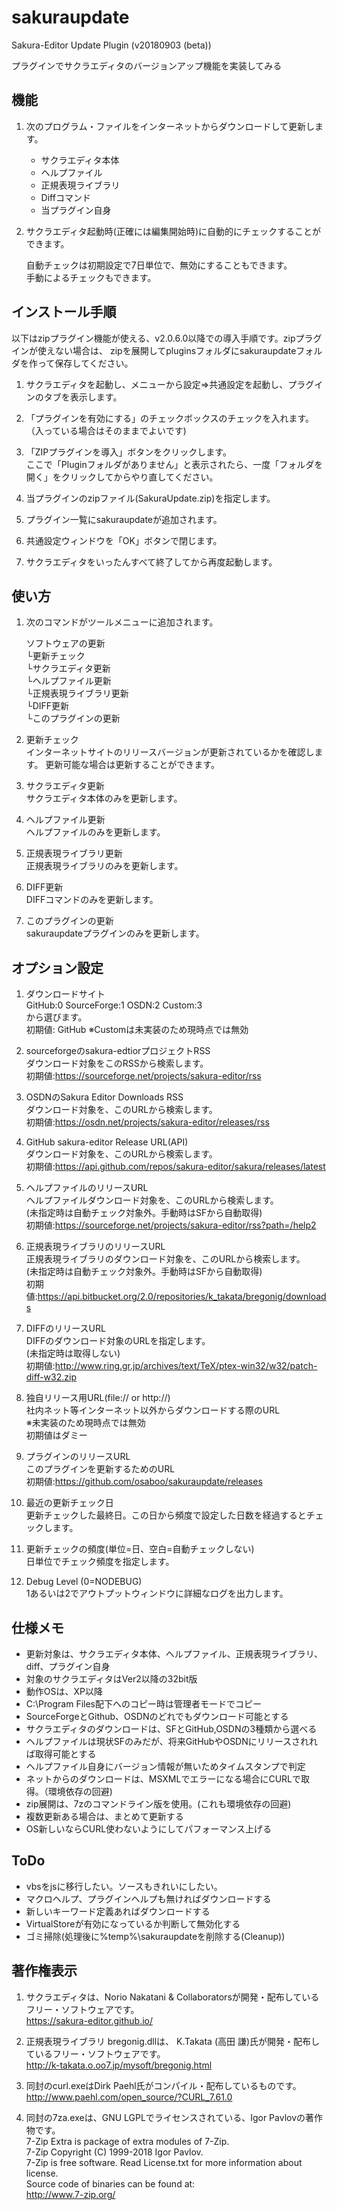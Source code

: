 # sakuraupdate
Sakura-Editor Update Plugin (v20180903 (beta))

プラグインでサクラエディタのバージョンアップ機能を実装してみる

## 機能

1. 次のプログラム・ファイルをインターネットからダウンロードして更新します。

	* サクラエディタ本体
	* ヘルプファイル
	* 正規表現ライブラリ
	* Diffコマンド
	* 当プラグイン自身

2. サクラエディタ起動時(正確には編集開始時)に自動的にチェックすることができます。

	自動チェックは初期設定で7日単位で、無効にすることもできます。  
	手動によるチェックもできます。

## インストール手順

以下はzipプラグイン機能が使える、v2.0.6.0以降での導入手順です。zipプラグインが使えない場合は、
zipを展開してpluginsフォルダにsakuraupdateフォルダを作って保存してください。

1. サクラエディタを起動し、メニューから設定⇒共通設定を起動し、プラグインのタブを表示します。

2. 「プラグインを有効にする」のチェックボックスのチェックを入れます。  
	（入っている場合はそのままでよいです)  

3. 「ZIPプラグインを導入」ボタンをクリックします。  
	ここで「Pluginフォルダがありません」と表示されたら、一度「フォルダを開く」をクリックしてからやり直してください。

4. 当プラグインのzipファイル(SakuraUpdate.zip)を指定します。


5. プラグイン一覧にsakuraupdateが追加されます。


6. 共通設定ウィンドウを「OK」ボタンで閉じます。


7. サクラエディタをいったんすべて終了してから再度起動します。


## 使い方

1. 次のコマンドがツールメニューに追加されます。

	ソフトウェアの更新  
	 └更新チェック  
	 └サクラエディタ更新  
	 └ヘルプファイル更新  
	 └正規表現ライブラリ更新  
	 └DIFF更新  
	 └このプラグインの更新  

2. 更新チェック  
	インターネットサイトのリリースバージョンが更新されているかを確認します。
	更新可能な場合は更新することができます。

3. サクラエディタ更新  
	サクラエディタ本体のみを更新します。

4. ヘルプファイル更新  
	ヘルプファイルのみを更新します。

5. 正規表現ライブラリ更新  
	正規表現ライブラリのみを更新します。

6. DIFF更新  
	DIFFコマンドのみを更新します。

7. このプラグインの更新  
	sakuraupdateプラグインのみを更新します。

## オプション設定

1. ダウンロードサイト  
	GitHub:0 SourceForge:1 OSDN:2 Custom:3  
	から選びます。  
	初期値: GitHub
	※Customは未実装のため現時点では無効

2. sourceforgeのsakura-edtiorプロジェクトRSS  
	ダウンロード対象をこのRSSから検索します。  
	初期値:https://sourceforge.net/projects/sakura-editor/rss

3. OSDNのSakura Editor Downloads RSS  
	ダウンロード対象を、このURLから検索します。  
	初期値:https://osdn.net/projects/sakura-editor/releases/rss

4. GitHub sakura-editor Release URL(API)  
	ダウンロード対象を、このURLから検索します。  
	初期値:https://api.github.com/repos/sakura-editor/sakura/releases/latest

5. ヘルプファイルのリリースURL  
	ヘルプファイルダウンロード対象を、このURLから検索します。  
	(未指定時は自動チェック対象外。手動時はSFから自動取得)  
	初期値:https://sourceforge.net/projects/sakura-editor/rss?path=/help2

6. 正規表現ライブラリのリリースURL  
	正規表現ライブラリのダウンロード対象を、このURLから検索します。  
	(未指定時は自動チェック対象外。手動時はSFから自動取得)  
	初期値:https://api.bitbucket.org/2.0/repositories/k_takata/bregonig/downloads

7. DIFFのリリースURL  
	DIFFのダウンロード対象のURLを指定します。  
	(未指定時は取得しない)  
	初期値:http://www.ring.gr.jp/archives/text/TeX/ptex-win32/w32/patch-diff-w32.zip

8. 独自リリース用URL(file:// or http://)  
	社内ネット等インターネット以外からダウンロードする際のURL  
	※未実装のため現時点では無効  
	初期値はダミー

9. プラグインのリリースURL  
	このプラグインを更新するためのURL  
	初期値:https://github.com/osaboo/sakuraupdate/releases

10. 最近の更新チェック日  
	更新チェックした最終日。この日から頻度で設定した日数を経過するとチェックします。

11. 更新チェックの頻度(単位=日、空白=自動チェックしない)  
	日単位でチェック頻度を指定します。

12. Debug Level (0=NODEBUG)  
	1あるいは2でアウトプットウィンドウに詳細なログを出力します。

## 仕様メモ

* 更新対象は、サクラエディタ本体、ヘルプファイル、正規表現ライブラリ、diff、プラグイン自身
* 対象のサクラエディタはVer2以降の32bit版
* 動作OSは、XP以降
* C:\Program Files配下へのコピー時は管理者モードでコピー
* SourceForgeとGithub、OSDNのどれでもダウンロード可能とする
* サクラエディタのダウンロードは、SFとGitHub,OSDNの3種類から選べる
* ヘルプファイルは現状SFのみだが、将来GitHubやOSDNにリリースされれば取得可能とする
* ヘルプファイル自身にバージョン情報が無いためタイムスタンプで判定
* ネットからのダウンロードは、MSXMLでエラーになる場合にCURLで取得。（環境依存の回避)
* zip展開は、7zのコマンドライン版を使用。(これも環境依存の回避)
* 複数更新ある場合は、まとめて更新する
* OS新しいならCURL使わないようにしてパフォーマンス上げる

## ToDo

* vbsをjsに移行したい。ソースもきれいにしたい。
* マクロヘルプ、プラグインヘルプも無ければダウンロードする
* 新しいキーワード定義あればダウンロードする
* VirtualStoreが有効になっているか判断して無効化する
* ゴミ掃除(処理後に%temp%\sakuraupdateを削除する(Cleanup))


## 著作権表示

1. サクラエディタは、Norio Nakatani & Collaboratorsが開発・配布しているフリー・ソフトウェアです。  
https://sakura-editor.github.io/

2. 正規表現ライブラリ bregonig.dllは、 K.Takata (高田 謙)氏が開発・配布しているフリー・ソフトウェアです。  
http://k-takata.o.oo7.jp/mysoft/bregonig.html

3. 同封のcurl.exeはDirk Paehl氏がコンパイル・配布しているものです。  
http://www.paehl.com/open_source/?CURL_7.61.0

4. 同封の7za.exeは、GNU LGPLでライセンスされている、Igor Pavlovの著作物です。  
	7-Zip Extra is package of extra modules of 7-Zip.   
	7-Zip Copyright (C) 1999-2018 Igor Pavlov.  
	7-Zip is free software. Read License.txt for more information about license.  
	Source code of binaries can be found at:  
	  http://www.7-zip.org/

